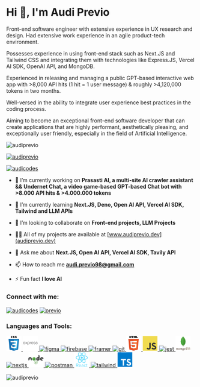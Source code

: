 <h1 align="left">Hi 👋, I'm Audi Previo</h1>
<p align="left">Front-end software engineer with extensive experience in UX research and design. Had extensive work experience in an agile product-tech environment. 

Possesses experience in using front-end stack such as Next.JS and Tailwind CSS and integrating them with technologies like Express.JS, Vercel AI SDK, OpenAI API, and MongoDB. 

Experienced in releasing and managing a public GPT-based interactive web app with >8,000 API hits (1 hit = 1 user message) & roughly >4,120,000 tokens in two months.

Well-versed in the ability to integrate user experience best practices in the coding process. 

Aiming to become an exceptional front-end software developer that can create applications that are highly performant, aesthetically pleasing, and exceptionally user friendly, especially in the field of Artificial Intelligence.</p>

<p align="left"> <img src="https://komarev.com/ghpvc/?username=audiprevio&label=Profile%20views&color=0e75b6&style=flat" alt="audiprevio" /> </p>

<p align="left"> <a href="https://github.com/ryo-ma/github-profile-trophy"><img src="https://github-profile-trophy.vercel.app/?username=audiprevio" alt="audiprevio" /></a> </p>

<p align="left"> <a href="https://twitter.com/audicodes" target="blank"><img src="https://img.shields.io/twitter/follow/audicodes?logo=twitter&style=for-the-badge" alt="audicodes" /></a> </p>

- 🔭 I’m currently working on **Prasasti AI, a multi-site AI crawler assistant && Undernet Chat, a video game-based GPT-based Chat bot with >8.000 API hits & >4.000.000 tokens**

- 🌱 I’m currently learning **Next.JS, Deno, Open AI API, Vercel AI SDK, Tailwind and LLM APIs**

- 👯 I’m looking to collaborate on **Front-end projects, LLM Projects**

- 👨‍💻 All of my projects are available at [www.audiprevio.dev](audiprevio.dev)

- 💬 Ask me about **Next.JS, Open AI API, Vercel AI SDK, Tavily API**

- 📫 How to reach me **audi.previo98@gmail.com**

- ⚡ Fun fact **I love AI**

<h3 align="left">Connect with me:</h3>
<p align="left">
<a href="https://twitter.com/audicodes" target="blank"><img align="center" src="https://raw.githubusercontent.com/rahuldkjain/github-profile-readme-generator/master/src/images/icons/Social/twitter.svg" alt="audicodes" height="30" width="40" /></a>
<a href="https://dribbble.com/previo" target="blank"><img align="center" src="https://raw.githubusercontent.com/rahuldkjain/github-profile-readme-generator/master/src/images/icons/Social/dribbble.svg" alt="previo" height="30" width="40" /></a>
</p>

<h3 align="left">Languages and Tools:</h3>
<p align="left"> <a href="https://www.w3schools.com/css/" target="_blank" rel="noreferrer"> <img src="https://raw.githubusercontent.com/devicons/devicon/master/icons/css3/css3-original-wordmark.svg" alt="css3" width="40" height="40"/> </a> <a href="https://expressjs.com" target="_blank" rel="noreferrer"> <img src="https://raw.githubusercontent.com/devicons/devicon/master/icons/express/express-original-wordmark.svg" alt="express" width="40" height="40"/> </a> <a href="https://www.figma.com/" target="_blank" rel="noreferrer"> <img src="https://www.vectorlogo.zone/logos/figma/figma-icon.svg" alt="figma" width="40" height="40"/> </a> <a href="https://firebase.google.com/" target="_blank" rel="noreferrer"> <img src="https://www.vectorlogo.zone/logos/firebase/firebase-icon.svg" alt="firebase" width="40" height="40"/> </a> <a href="https://www.framer.com/" target="_blank" rel="noreferrer"> <img src="https://www.vectorlogo.zone/logos/framer/framer-icon.svg" alt="framer" width="40" height="40"/> </a> <a href="https://git-scm.com/" target="_blank" rel="noreferrer"> <img src="https://www.vectorlogo.zone/logos/git-scm/git-scm-icon.svg" alt="git" width="40" height="40"/> </a> <a href="https://www.w3.org/html/" target="_blank" rel="noreferrer"> <img src="https://raw.githubusercontent.com/devicons/devicon/master/icons/html5/html5-original-wordmark.svg" alt="html5" width="40" height="40"/> </a> <a href="https://developer.mozilla.org/en-US/docs/Web/JavaScript" target="_blank" rel="noreferrer"> <img src="https://raw.githubusercontent.com/devicons/devicon/master/icons/javascript/javascript-original.svg" alt="javascript" width="40" height="40"/> </a> <a href="https://jestjs.io" target="_blank" rel="noreferrer"> <img src="https://www.vectorlogo.zone/logos/jestjsio/jestjsio-icon.svg" alt="jest" width="40" height="40"/> </a> <a href="https://www.mongodb.com/" target="_blank" rel="noreferrer"> <img src="https://raw.githubusercontent.com/devicons/devicon/master/icons/mongodb/mongodb-original-wordmark.svg" alt="mongodb" width="40" height="40"/> </a> <a href="https://nextjs.org/" target="_blank" rel="noreferrer"> <img src="https://cdn.worldvectorlogo.com/logos/nextjs-2.svg" alt="nextjs" width="40" height="40"/> </a> <a href="https://nodejs.org" target="_blank" rel="noreferrer"> <img src="https://raw.githubusercontent.com/devicons/devicon/master/icons/nodejs/nodejs-original-wordmark.svg" alt="nodejs" width="40" height="40"/> </a> <a href="https://postman.com" target="_blank" rel="noreferrer"> <img src="https://www.vectorlogo.zone/logos/getpostman/getpostman-icon.svg" alt="postman" width="40" height="40"/> </a> <a href="https://reactjs.org/" target="_blank" rel="noreferrer"> <img src="https://raw.githubusercontent.com/devicons/devicon/master/icons/react/react-original-wordmark.svg" alt="react" width="40" height="40"/> </a> <a href="https://tailwindcss.com/" target="_blank" rel="noreferrer"> <img src="https://www.vectorlogo.zone/logos/tailwindcss/tailwindcss-icon.svg" alt="tailwind" width="40" height="40"/> </a> <a href="https://www.typescriptlang.org/" target="_blank" rel="noreferrer"> <img src="https://raw.githubusercontent.com/devicons/devicon/master/icons/typescript/typescript-original.svg" alt="typescript" width="40" height="40"/> </a> </p>

<p><img align="center" src="https://github-readme-stats.vercel.app/api/top-langs?username=audiprevio&show_icons=true&locale=en&layout=compact" alt="audiprevio" /></p>
